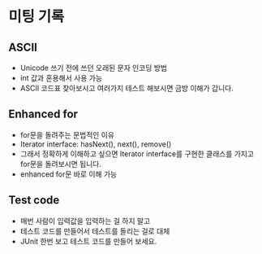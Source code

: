 # 미팅 기록

## ASCII

- Unicode 쓰기 전에 쓰던 오래된 문자 인코딩 방법
- int 값과 혼용해서 사용 가능
- ASCII 코드표 찾아보시고 여러가지 테스트 해보시면 금방 이해가 갑니다.

## Enhanced for

- for문을 돌려주는 문법적인 이유
- Iterator interface: hasNext(), next(), remove()
- 그래서 정확하게 이해하고 싶으면 Iterator interface를 구현한 클래스를 가지고 for문을 돌려보시면 됩니다.
- enhanced for문 바로 이해 가능

## Test code

- 매번 사람이 입력값을 입력하는 걸 하지 말고
- 테스트 코드를 만들어서 테스트를 돌리는 걸로 대체
- JUnit 한번 보고 테스트 코드를 만들어 보세요.